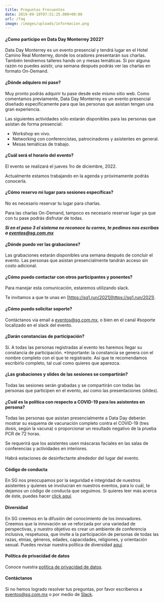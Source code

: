 ```yaml
---
title: Preguntas Frecuentes
date: 2019-09-10T07:51:25.000+00:00
url: /faq
image: /images/uploads/informacion.png
---
```


#### ¿Como participo en Data Day Monterrey 2022?

Data Day Monterrey es un evento presencial y tendrá lugar en el Hotel Camino Real Monterrey, donde los oradores presentarán sus charlas. También tendremos talleres hands on y mesas temáticas.
Si por alguna razón no puedes asistir, una semana después podrás ver las charlas en formato On-Demand.


#### ¿Dónde adquiero mi pase?

Muy pronto podrás adquirir tu pase desde este mismo sitio web. Como comentamos previamente, Data Day Monterrey es un evento presencial diseñado específicamente para que las personas que asistan tengan una gran experiencia.

Las siguientes actividades sólo estarán disponibles para las personas que asistan de forma presencial:

- Workshop en vivo.
- Networking con conferencistas, patrocinadores y asistentes en general.
- Mesas temáticas de trabajo.



#### ¿Cuál será el horario del evento?

El evento se realizará el jueves 1ro de diciembre, 2022.

Actualmente estamos trabajando en la agenda y próximamente podrás conocerla.


#### ¿Cómo reservo mi lugar para sesiones específicas?

No es necesario reservar tu lugar para charlas.

Para las charlas On-Demand, tampoco es necesario reservar lugar ya que con tu pase podrás disfrutar de todas.

***Si en el paso 3 el sistema no reconoce tu correo, te pedimos nos escribas a eventos@sg.com.mx***

#### ¿Dónde puedo ver las grabaciones?

Las grabaciones estarán disponibles una semana después de concluir el evento. Las personas que asistan presencialmente tandrán acceso sin costo adicional. 


#### ¿Cómo puedo contactar con otros participantes y ponentes?

Para manejar esta comunicación, estaremos utilizando slack.

Te invitamos a que te unas en [https://sg1.run/2021](https://sg1.run/2021).

#### ¿Cómo puedo solicitar soporte?

Contáctanos via email a eventos@sg.com.mx, o bien en el canal #soporte localizado en el slack del evento.


#### ¿Darán constancias de participación?

Sí. A todas las personas registradas al evento les haremos llegar su constancia de participación. *Importante: la constancia se genera con el nombre completo con el que te registraste. Así que te recomendamos escribirlo completo, tal cual como quieres que aparezca.

#### ¿Las grabaciones y slides de las sesiones se compartirán?

Todas las sesiones serán grabadas y se compartirán con todas las personas que participen en el evento, así como las presentaciones (slides).

#### ¿Cuál es la política con respecto a COVID-19 para los asistentes en persona?

Todas las personas que asistan presencialmente a Data Day deberán mostrar su esquema de vacunación completo contra el COVID-19 (tres dosis, según la vacuna) o proporcionar un resultado negativo de la prueba PCR de 72 horas.

Se requerirá que los asistentes usen máscaras faciales en las salas de conferencias y actividades en interiores.

Habrá estaciones de desinfectante alrededor del lugar del evento.

#### Código de conducta

En SG nos preocupamos por la seguridad e integridad de nuestros asistentes y quienes se involucran en nuestros eventos, para lo cuál, te dejamos un código de conducta que seguimos. Si quieres leer más acerca de éste, puedes hacer [click aquí](https://sg.com.mx/datadays/coc).

#### Diversidad

En SG creemos en la difusión del conocimiento de los innovadores. Creemos que la innovación se ve reforzada por una variedad de perspectivas, y nuestro objetivo es crear un ambiente de conferencia inclusiva, respetuosa, que invite a la participación de personas de todas las razas, etnias, géneros, edades, capacidades, religiones, y orientación sexual. Puedes revisar nuestra política de diversidad [aquí](https://sg.com.mx/datadays/diversidad).


#### Política de privacidad de datos

Conoce nuestra [política de privacidad de datos](/datadays/politica-de-privacidad).

#### Contáctanos

Si no hemos logrado resolver tus preguntas, por favor escríbenos a eventos@sg.com.mx o por medio de [Slack](https://sg1.run/2021).